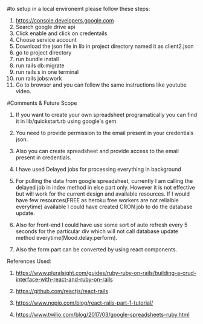 #to setup in a local environemt please follow these steps:

1. https://console.developers.google.com
2. Search google drive api
3. Click enable and click on credentails
4. Choose service account 
5. Download the json file in lib in project directory named it as client2.json
6. go to project directory
7. run bundle install
8. run rails db:migrate
9. run rails s in one terminal
10. run rails jobs:work
11. Go to browser and you can follow the same instructions like youtube video.

#Comments & Future Scope
1. If you want to create your own spreadsheet programatically you can find it in lib/quickstart.rb using google's gem

2. You need to provide permission to the email present in your credentials json.

3. Also you can create spreadsheet and provide access to the email present in credentials.

4. I have used Delayed jobs for processing everything in background

5. For pulling the data from google spreadsheet, currently I am calling the delayed job in index method in else part only. However it is not effective but will work for the current design and available resources. If I would have few resources(FREE as heroku free workers are not relialble everytime) available I could have created CRON job to do the database update.

6. Also for front-end I could have use some sort of auto refresh every 5 seconds for the particular div which will not call database update method everytime(Mood.delay.perform). 

7. Also the form part can be converted by using react components. 

References Used:
1. https://www.pluralsight.com/guides/ruby-ruby-on-rails/building-a-crud-interface-with-react-and-ruby-on-rails

2. https://github.com/reactjs/react-rails

3. https://www.nopio.com/blog/react-rails-part-1-tutorial/

4. https://www.twilio.com/blog/2017/03/google-spreadsheets-ruby.html 

